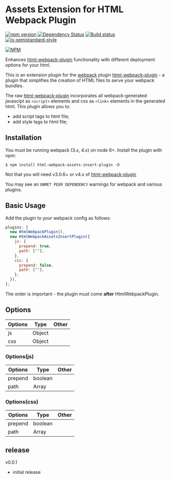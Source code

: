 # Assets Extension for HTML Webpack Plugin

[![npm version](https://badge.fury.io/js/html-webpack-assets-insert-plugin.svg)](http://badge.fury.io/js/html-webpack-assets-insert-plugin) [![Dependency Status](https://david-dm.org/web/html-webpack-assets-insert-plugin.svg)](https://david-dm.org/web/html-webpack-assets-insert-plugin) [![Build status](https://travis-ci.org/web/html-webpack-assets-insert-plugin.svg)](https://travis-ci.org/web/html-webpack-assets-insert-plugin) [![js-semistandard-style](https://img.shields.io/badge/code%20style-semistandard-brightgreen.svg?style=flat-square)](https://github.com/Flet/semistandard)

[![NPM](https://nodei.co/npm/html-webpack-assets-insert-plugin.png?downloads=true&downloadRank=true&stars=true)](https://nodei.co/npm/html-webpack-assets-insert-plugin/)

Enhances [html-webpack-plugin](https://github.com/jantimon/html-webpack-plugin)
functionality with different deployment options for your html.

This is an extension plugin for the [webpack](http://webpack.github.io) plugin [html-webpack-plugin](https://github.com/jantimon/html-webpack-plugin) - a plugin that simplifies the creation of HTML files to serve your webpack bundles.

The raw [html-webpack-plugin](https://github.com/jantimon/html-webpack-plugin) incorporates all webpack-generated javascipt as `<script>` elements and css as `<link>` elements in the generated html. This plugin allows you to:

- add script tags to html file;
- add style tags to html file;

## Installation

You must be running webpack (3.x, 4.x) on node 6+.
Install the plugin with npm:

```shell
$ npm install html-webpack-assets-insert-plugin -D
```

Not that you will need v3.0.6+ or v4.x of [html-webpack-plugin](https://github.com/jantimon/html-webpack-plugin)

You may see an `UNMET PEER DEPENDENCY` warnings for webpack and various plugins.

## Basic Usage

Add the plugin to your webpack config as follows:

```javascript
plugins: [
  new HtmlWebpackPlugin(),
  new HtmlWebpackAssetsInsertPlugin({
    js: {
      prepend: true,
      path: [""],
    },
    css: {
      prepend: false,
      path: [""],
    },
  }),
];
```

The order is important - the plugin must come **after** HtmlWebpackPlugin.

## Options

| Options | Type   | Other |
| ------- | ------ | ----- |
| js      | Object |       |
| css     | Object |       |

### Options(js)

| Options | Type          | Other |
| ------- | ------------- | ----- |
| prepend | boolean       |       |
| path    | Array<string> |       |

### Options(css)

| Options | Type          | Other |
| ------- | ------------- | ----- |
| prepend | boolean       |       |
| path    | Array<string> |       |

## release

v0.0.1
- initial release
